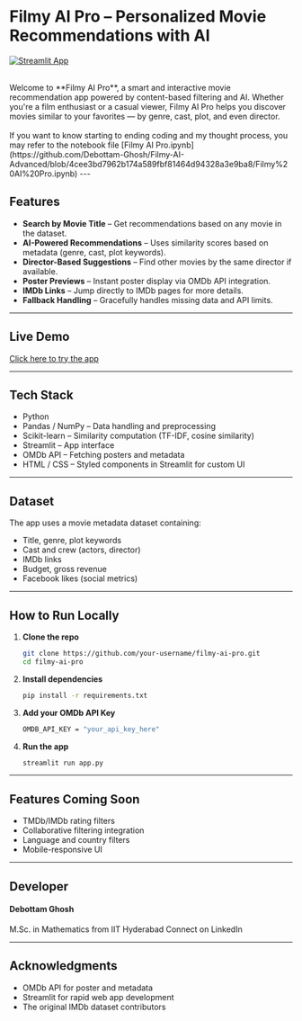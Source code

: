 # Filmy AI Pro – Personalized Movie Recommendations with AI

[![Streamlit App](https://img.shields.io/badge/Launch%20App-Click%20Here-brightgreen?style=for-the-badge)](https://filmy-ai-pro.streamlit.app/)

<br>
Welcome to **Filmy AI Pro**, a smart and interactive movie recommendation app powered by content-based filtering and AI. Whether you're a film enthusiast or a casual viewer, Filmy AI Pro helps you discover movies similar to your favorites — by genre, cast, plot, and even director.
<br>
<br>
If you want to know starting to ending coding and my thought process, you may refer to the notebook file [Filmy AI Pro.ipynb](https://github.com/Debottam-Ghosh/Filmy-AI-Advanced/blob/4cee3bd7962b174a589fbf81464d94328a3e9ba8/Filmy%20AI%20Pro.ipynb)
---

## Features

- **Search by Movie Title** – Get recommendations based on any movie in the dataset.
- **AI-Powered Recommendations** – Uses similarity scores based on metadata (genre, cast, plot keywords).
- **Director-Based Suggestions** – Find other movies by the same director if available.
- **Poster Previews** – Instant poster display via OMDb API integration.
- **IMDb Links** – Jump directly to IMDb pages for more details.
- **Fallback Handling** – Gracefully handles missing data and API limits.

---

## Live Demo

[Click here to try the app](https://filmy-ai-pro.streamlit.app/)

---

## Tech Stack

- Python
- Pandas / NumPy – Data handling and preprocessing
- Scikit-learn – Similarity computation (TF-IDF, cosine similarity)
- Streamlit – App interface
- OMDb API – Fetching posters and metadata
- HTML / CSS – Styled components in Streamlit for custom UI

---

## Dataset

The app uses a movie metadata dataset containing:
- Title, genre, plot keywords
- Cast and crew (actors, director)
- IMDb links
- Budget, gross revenue
- Facebook likes (social metrics)

---

## How to Run Locally

1. **Clone the repo**
   ```bash
   git clone https://github.com/your-username/filmy-ai-pro.git
   cd filmy-ai-pro

2. **Install dependencies**
   ```bash
   pip install -r requirements.txt
3. **Add your OMDb API Key**
   ```bash
   OMDB_API_KEY = "your_api_key_here"
4. **Run the app**
   ```bash
   streamlit run app.py
---

## Features Coming Soon
- TMDb/IMDb rating filters
- Collaborative filtering integration
- Language and country filters
- Mobile-responsive UI

---

## Developer
#### Debottam Ghosh
M.Sc. in Mathematics from IIT Hyderabad
Connect on LinkedIn

---

## Acknowledgments
- OMDb API for poster and metadata
- Streamlit for rapid web app development
- The original IMDb dataset contributors
